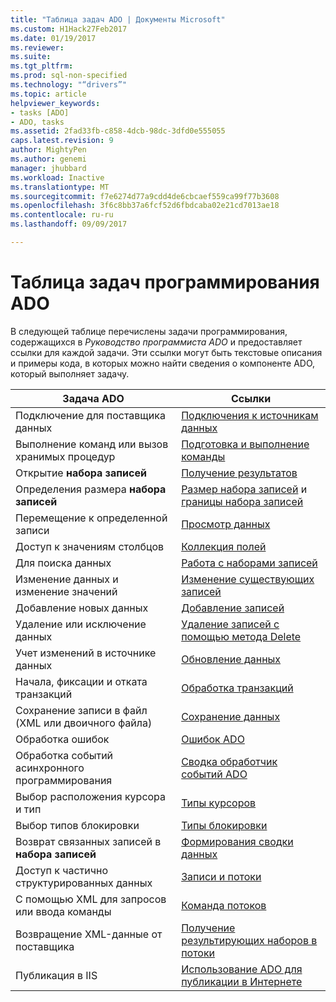 ```yaml
---
title: "Таблица задач ADO | Документы Microsoft"
ms.custom: H1Hack27Feb2017
ms.date: 01/19/2017
ms.reviewer: 
ms.suite: 
ms.tgt_pltfrm: 
ms.prod: sql-non-specified
ms.technology: "“drivers”"
ms.topic: article
helpviewer_keywords:
- tasks [ADO]
- ADO, tasks
ms.assetid: 2fad33fb-c858-4dcb-98dc-3dfd0e555055
caps.latest.revision: 9
author: MightyPen
ms.author: genemi
manager: jhubbard
ms.workload: Inactive
ms.translationtype: MT
ms.sourcegitcommit: f7e6274d77a9cdd4de6cbcaef559ca99f77b3608
ms.openlocfilehash: 3f6c8bb37a6fcf52d6fbdcaba02e21cd7013ae18
ms.contentlocale: ru-ru
ms.lasthandoff: 09/09/2017

---
```

# <a name="ado-programming-task-table"></a>Таблица задач программирования ADO
В следующей таблице перечислены задачи программирования, содержащихся в *Руководство программиста ADO* и предоставляет ссылки для каждой задачи. Эти ссылки могут быть текстовые описания и примеры кода, в которых можно найти сведения о компоненте ADO, который выполняет задачу.

|Задача ADO|Ссылки|
|--------------|----------------|
|Подключение для поставщика данных|[Подключения к источникам данных](../../ado/guide/data/connecting-to-data-sources.md)|
|Выполнение команд или вызов хранимых процедур|[Подготовка и выполнение команды](../../ado/guide/data/preparing-and-executing-commands.md)|
|Открытие **набора записей**|[Получение результатов](../../ado/guide/data/receiving-results.md)|
|Определения размера **набора записей**|[Размер набора записей](../../ado/guide/data/current-record-and-size-of-recordset.md) и [границы набора записей](../../ado/guide/data/boundaries-of-a-recordset.md)|
|Перемещение к определенной записи|[Просмотр данных](../../ado/guide/data/navigating-through-data.md)|
|Доступ к значениям столбцов|[Коллекция полей](../../ado/guide/data/the-fields-collection.md)|
|Для поиска данных|[Работа с наборами записей](../../ado/guide/data/working-with-recordsets.md)|
|Изменение данных и изменение значений|[Изменение существующих записей](../../ado/guide/data/editing-existing-records.md)|
|Добавление новых данных|[Добавление записей](../../ado/guide/data/adding-records.md)|
|Удаление или исключение данных|[Удаление записей с помощью метода Delete](../../ado/guide/data/deleting-records-using-the-delete-method.md)|
|Учет изменений в источнике данных|[Обновление данных](../../ado/guide/data/updating-data.md)|
|Начала, фиксации и отката транзакций|[Обработка транзакций](../../ado/guide/data/transaction-processing.md)|
|Сохранение записи в файл (XML или двоичного файла)|[Сохранение данных](../../ado/guide/data/persisting-data.md)|
|Обработка ошибок|[Ошибок ADO](../../ado/guide/data/ado-errors.md)|
|Обработка событий асинхронного программирования|[Сводка обработчик событий ADO](../../ado/guide/data/ado-event-handler-summary.md)|
|Выбор расположения курсора и тип|[Типы курсоров](../../ado/guide/data/types-of-cursors-ado.md)|
|Выбор типов блокировки|[Типы блокировки](../../ado/guide/data/types-of-locks.md)|
|Возврат связанных записей в **набора записей**|[Формирования сводки данных](../../ado/guide/data/data-shaping-overview.md)|
|Доступ к частично структурированных данных|[Записи и потоки](../../ado/guide/data/records-and-streams.md)|
|С помощью XML для запросов или ввода команды|[Команда потоков](../../ado/guide/data/command-streams.md)|
|Возвращение XML-данные от поставщика|[Получение результирующих наборов в потоки](../../ado/guide/data/retrieving-resultsets-into-streams.md)|
|Публикация в IIS|[Использование ADO для публикации в Интернете](../../ado/guide/data/using-ado-for-internet-publishing.md)|

